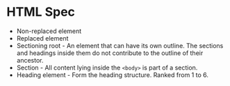 # HTML Spec

* Non-replaced element
* Replaced element
* Sectioning root - An element that can have its own outline. The sections and headings inside them do not contribute to the outline of their ancestor.
* Section - All content lying inside the `<body>` is part of a section.
* Heading element - Form the heading structure. Ranked from 1 to 6.